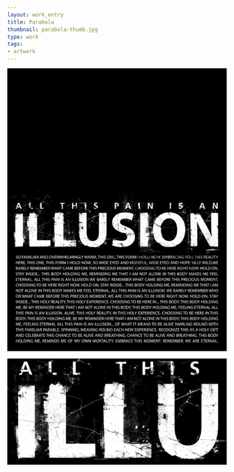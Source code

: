 ```yaml
---
layout: work_entry
title: Parabola
thumbnail: parabola-thumb.jpg
type: work
tags: 
- artwork
---
```


<p><img src="/assets/images/work/2010-06-15_parabola_1.jpg" class="illustration" title="Illustration 1" alt="Illustration 1"></p>

<p><img src="/assets/images/work/2010-06-15_parabola_2.jpg" class="illustration" title="Illustration 2" alt="Illustration 2"></p>